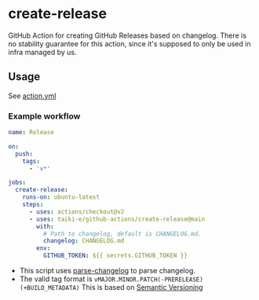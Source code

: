 # create-release

GitHub Action for creating GitHub Releases based on changelog.
There is no stability guarantee for this action, since it's supposed to only be
used in infra managed by us.

## Usage

See [action.yml](action.yml)

### Example workflow

```yaml
name: Release

on:
  push:
    tags:
      - 'v*'

jobs:
  create-release:
    runs-on: ubuntu-latest
    steps:
      - uses: actions/checkout@v2
      - uses: taiki-e/github-actions/create-release@main
        with:
          # Path to changelog, default is CHANGELOG.md.
          changelog: CHANGELOG.md
        env:
          GITHUB_TOKEN: ${{ secrets.GITHUB_TOKEN }}
```

- This script uses [parse-changelog] to parse changelog.
- The valid tag format is `vMAJOR.MINOR.PATCH(-PRERELEASE)(+BUILD_METADATA)`
  This is based on [Semantic Versioning][semver]

[parse-changelog]: https://github.com/taiki-e/parse-changelog
[semver]: https://semver.org
